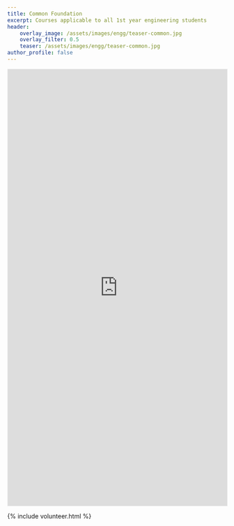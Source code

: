 ```yaml
---
title: Common Foundation
excerpt: Courses applicable to all 1st year engineering students
header:
    overlay_image: /assets/images/engg/teaser-common.jpg
    overlay_filter: 0.5
    teaser: /assets/images/engg/teaser-common.jpg
author_profile: false
---
```

<iframe class="airtable-embed" src="https://airtable.com/embed/shr1hLz01lQnfac2f?backgroundColor=teal" frameborder="0" onmousewheel="" width="100%" height="1000" style="background: transparent; border: 0.5px solid #eee;"></iframe>

{% include volunteer.html %}